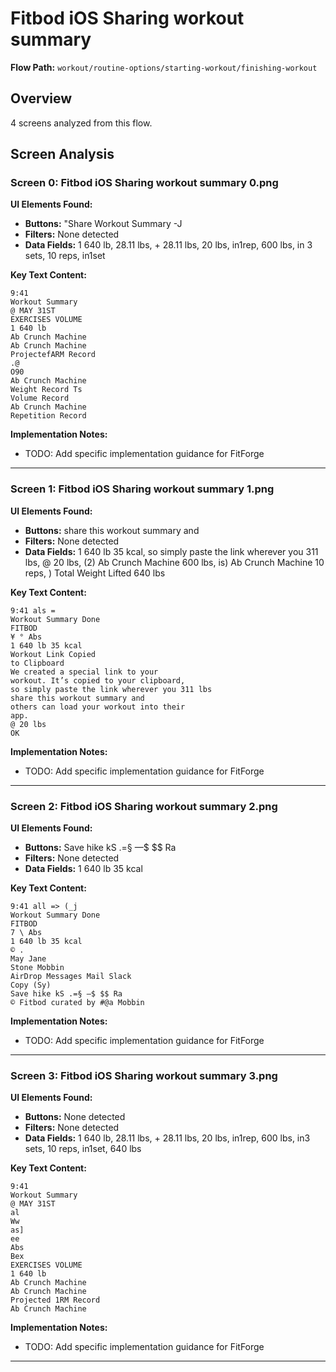 # Fitbod iOS Sharing workout summary

**Flow Path:** `workout/routine-options/starting-workout/finishing-workout`

## Overview
4 screens analyzed from this flow.

## Screen Analysis

### Screen 0: Fitbod iOS Sharing workout summary 0.png

**UI Elements Found:**
- **Buttons:** "Share Workout Summary -J
- **Filters:** None detected  
- **Data Fields:** 1 640 lb, 28.11 lbs, + 28.11 lbs, 20 lbs, in1rep, 600 lbs, in 3 sets, 10 reps, in1set

**Key Text Content:**
```
9:41
Workout Summary
@ MAY 31ST
EXERCISES VOLUME
1 640 lb
Ab Crunch Machine
Ab Crunch Machine
ProjectefARM Record
.@
O90
Ab Crunch Machine
Weight Record Ts
Volume Record
Ab Crunch Machine
Repetition Record
```

**Implementation Notes:**
- TODO: Add specific implementation guidance for FitForge

---

### Screen 1: Fitbod iOS Sharing workout summary 1.png

**UI Elements Found:**
- **Buttons:** share this workout summary and
- **Filters:** None detected  
- **Data Fields:** 1 640 lb 35 kcal, so simply paste the link wherever you 311 lbs, @ 20 lbs, (2) Ab Crunch Machine 600 lbs, is) Ab Crunch Machine 10 reps, ) Total Weight Lifted 640 lbs

**Key Text Content:**
```
9:41 als =
Workout Summary Done
FITBOD
¥ ° Abs
1 640 lb 35 kcal
Workout Link Copied
to Clipboard
We created a special link to your
workout. It’s copied to your clipboard,
so simply paste the link wherever you 311 lbs
share this workout summary and
others can load your workout into their
app.
@ 20 lbs
OK
```

**Implementation Notes:**
- TODO: Add specific implementation guidance for FitForge

---

### Screen 2: Fitbod iOS Sharing workout summary 2.png

**UI Elements Found:**
- **Buttons:** Save hike kS .=§ —$ $$ Ra
- **Filters:** None detected  
- **Data Fields:** 1 640 lb 35 kcal

**Key Text Content:**
```
9:41 all => (_j
Workout Summary Done
FITBOD
7 \ Abs
1 640 lb 35 kcal
© .
May Jane
Stone Mobbin
AirDrop Messages Mail Slack
Copy (Sy)
Save hike kS .=§ —$ $$ Ra
© Fitbod curated by #@a Mobbin
```

**Implementation Notes:**
- TODO: Add specific implementation guidance for FitForge

---

### Screen 3: Fitbod iOS Sharing workout summary 3.png

**UI Elements Found:**
- **Buttons:** None detected
- **Filters:** None detected  
- **Data Fields:** 1 640 lb, 28.11 lbs, + 28.11 lbs, 20 lbs, in1rep, 600 lbs, in3 sets, 10 reps, in1set, 640 lbs

**Key Text Content:**
```
9:41
Workout Summary
@ MAY 31ST
al
Ww
as]
ee
Abs
Bex
EXERCISES VOLUME
1 640 lb
Ab Crunch Machine
Ab Crunch Machine
Projected 1RM Record
Ab Crunch Machine
```

**Implementation Notes:**
- TODO: Add specific implementation guidance for FitForge

---

